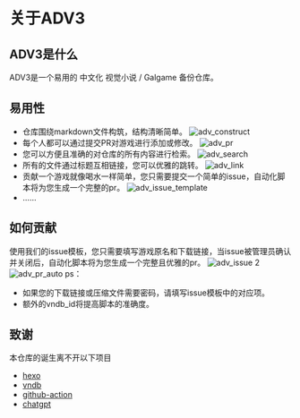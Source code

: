 # 关于ADV3

## ADV3是什么

ADV3是一个易用的 中文化 视觉小说 / Galgame 备份仓库。

## 易用性

- 仓库围绕markdown文件构筑，结构清晰简单。
    ![adv_construct](https://pan.timero.xyz/d/onedrive/img_lib_001/adv3_construct.gif)
- 每个人都可以通过提交PR对游戏进行添加或修改。
    ![adv_pr](https://pan.timero.xyz/d/onedrive/img_lib_001/adv3_pr.gif)
- 您可以方便且准确的对仓库的所有内容进行检索。
    ![adv_search](https://pan.timero.xyz/d/onedrive/img_lib_001/adv3_search.gif)
- 所有的文件通过标题互相链接，您可以优雅的跳转。
    ![adv_link](https://pan.timero.xyz/d/onedrive/img_lib_001/adv3_link.gif)
- 贡献一个游戏就像喝水一样简单，您只需要提交一个简单的issue，自动化脚本将为您生成一个完整的pr。
    ![adv_issue_template](https://pan.timero.xyz/d/onedrive/img_lib_001/adv_issue_template.png)
- ……

## 如何贡献

使用我们的issue模板，您只需要填写游戏原名和下载链接，当issue被管理员确认并关闭后，自动化脚本将为您生成一个完整且优雅的pr。
![adv_issue](https://pan.timero.xyz/d/onedrive/img_lib_001/adv_issue_auto.png)
2
![adv_pr_auto](https://pan.timero.xyz/d/onedrive/img_lib_001/adv_pr_auto.png)
ps：
- 如果您的下载链接或压缩文件需要密码，请填写issue模板中的对应项。
- 额外的vndb_id将提高脚本的准确度。

## 致谢

本仓库的诞生离不开以下项目
- [hexo](https://github.com/hexojs/hexo)
- [vndb](https://vndb.org)
- [github-action](https://docs.github.com/en/actions)
- [chatgpt](https://chat.openai.com)